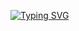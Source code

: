 [![Typing SVG](https://readme-typing-svg.herokuapp.com?font=Fira+Code&pause=1000&color=38F7D2&width=435&lines=Ceber+Security+Analyzer;IIOT+Researcher+;DevOps)](https://git.io/typing-svg)

